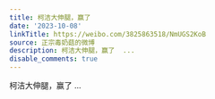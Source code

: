 ```yaml
---
title: 柯洁大伸腿，赢了
date: '2023-10-08'
linkTitle: https://weibo.com/3825863518/NmUGS2KoB
source: 正宗毒奶菇的微博
description: 柯洁大伸腿，赢了  ...
disable_comments: true
---
```

柯洁大伸腿，赢了  ...